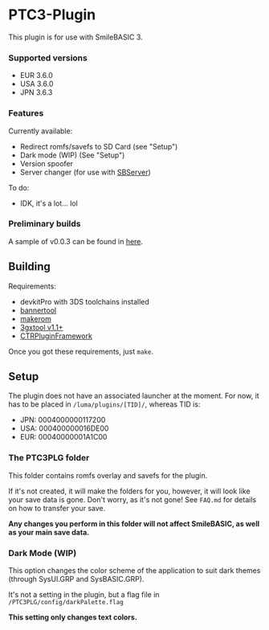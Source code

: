 # PTC3-Plugin

This plugin is for use with SmileBASIC 3.

### Supported versions

- EUR 3.6.0
- USA 3.6.0
- JPN 3.6.3

### Features

Currently available:

- Redirect romfs/savefs to SD Card (see "Setup")
- Dark mode (WIP) (See "Setup")
- Version spoofer
- Server changer (for use with [SBServer](https://github.com/trinitro21/sbserver))

To do:

- IDK, it's a lot... lol

### Preliminary builds

A sample of v0.0.3 can be found in [here](https://cyberyoshi64.github.io/assets/data/CY64-CYX-v0.0.3.zip).

## Building

Requirements:

- devkitPro with 3DS toolchains installed
- [bannertool](https://github.com/Steveice10/bannertool/releases/latest)
- [makerom](https://github.com/3DSGuy/Project_CTR/releases)
- [3gxtool v1.1+](https://gitlab.com/thepixellizeross/3gxtool/-/releases)
- [CTRPluginFramework](https://gitlab.com/thepixellizeross/ctrpluginframework/-/releases)

Once you got these requirements, just `make`.

## Setup

The plugin does not have an associated launcher at the moment.
For now, it has to be placed in `/luma/plugins/[TID]/`, whereas TID is:

- JPN: 0004000000117200
- USA: 000400000016DE00
- EUR: 00040000001A1C00

### The PTC3PLG folder

This folder contains romfs overlay and savefs for the plugin.

If it's not created, it will make the folders for you, however, it will look like your save data is gone. Don't worry, as it's not gone! See `FAQ.md` for details on how to transfer your save.

**Any changes you perform in this folder will not affect SmileBASIC, as well as your main save data.**

### Dark Mode (WIP)

This option changes the color scheme of the application to suit dark themes (through SysUI.GRP and SysBASIC.GRP).

It's not a setting in the plugin, but a flag file in `/PTC3PLG/config/darkPalette.flag`

**This setting only changes text colors.**